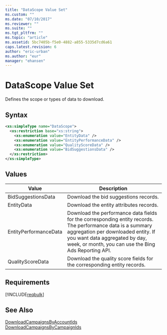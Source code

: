 ```yaml
---
title: "DataScope Value Set"
ms.custom: ""
ms.date: "07/10/2017"
ms.reviewer: ""
ms.suite: ""
ms.tgt_pltfrm: ""
ms.topic: "article"
ms.assetid: 5bc7405b-f5e0-4882-a855-5335d7cd6a61
caps.latest.revision: 6
author: "eric-urban"
ms.author: "eur"
manager: "ehansen"
---
```

# DataScope Value Set
Defines the scope or types of data to download.

## Syntax

```xml
<xs:simpleType name="DataScope">
  <xs:restriction base="xs:string">
    <xs:enumeration value="EntityData" />
    <xs:enumeration value="EntityPerformanceData" />
    <xs:enumeration value="QualityScoreData" />
    <xs:enumeration value="BidSuggestionsData" />
  </xs:restriction>
</xs:simpleType>
```

## Values

|Value|Description|
|---------|---------------|
|BidSuggestionsData|Download the bid suggestions records.|
|EntityData|Download the entity attributes records.|
|EntityPerformanceData|Download the performance data fields for the corresponding entity records. The performance data is a summary aggregation per downloaded entity. If you want data aggregated by day, week, or month, you can use the Bing Ads Reporting API.|
|QualityScoreData|Download the quality score fields for the corresponding entity records.|

## Requirements
[!INCLUDE[reqbulk](../bulk-api/includes/reqbulk.md)]
## See Also
[DownloadCampaignsByAccountIds](../bulk-api/downloadcampaignsbyaccountids-service-operation.md)  
[DownloadCampaignsByCampaignIds](../bulk-api/downloadcampaignsbycampaignids-service-operation.md)  

